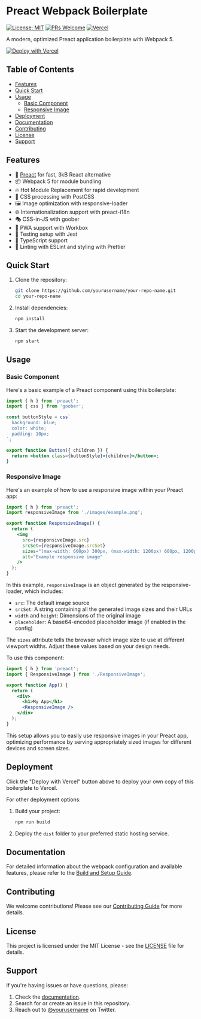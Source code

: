 # Preact Webpack Boilerplate

[![License: MIT](https://img.shields.io/badge/License-MIT-yellow.svg)](https://opensource.org/licenses/MIT)
[![PRs Welcome](https://img.shields.io/badge/PRs-welcome-brightgreen.svg?style=flat-square)](http://makeapullrequest.com)
[![Vercel](https://vercelbadge.vercel.app/api/yourusername/your-repo-name)](https://vercel.com/yourusername/your-repo-name)

A modern, optimized Preact application boilerplate with Webpack 5.

[![Deploy with Vercel](https://vercel.com/button)](https://vercel.com/new/clone?repository-url=https://github.com/yourusername/your-repo-name)

## Table of Contents

- [Features](#features)
- [Quick Start](#quick-start)
- [Usage](#usage)
  - [Basic Component](#basic-component)
  - [Responsive Image](#responsive-image)
- [Deployment](#deployment)
- [Documentation](#documentation)
- [Contributing](#contributing)
- [License](#license)
- [Support](#support)

## Features

- 🚀 [Preact](https://preactjs.com/) for fast, 3kB React alternative
- 📦 Webpack 5 for module bundling
- 🔥 Hot Module Replacement for rapid development
- 🎨 CSS processing with PostCSS
- 🖼 Image optimization with responsive-loader
- 🌐 Internationalization support with preact-i18n
- 🎭 CSS-in-JS with goober
- 📱 PWA support with Workbox
- 🧪 Testing setup with Jest
- 📝 TypeScript support
- 🧹 Linting with ESLint and styling with Prettier

## Quick Start

1. Clone the repository:
   ```bash
   git clone https://github.com/yourusername/your-repo-name.git
   cd your-repo-name
   ```

2. Install dependencies:
   ```bash
   npm install
   ```

3. Start the development server:
   ```bash
   npm start
   ```

## Usage

### Basic Component

Here's a basic example of a Preact component using this boilerplate:

```jsx
import { h } from 'preact';
import { css } from 'goober';

const buttonStyle = css`
  background: blue;
  color: white;
  padding: 10px;
`;

export function Button({ children }) {
  return <button class={buttonStyle}>{children}</button>;
}
```

### Responsive Image

Here's an example of how to use a responsive image within your Preact app:

```jsx
import { h } from 'preact';
import responsiveImage from './images/example.png';

export function ResponsiveImage() {
  return (
    <img
      src={responsiveImage.src}
      srcSet={responsiveImage.srcSet}
      sizes="(max-width: 600px) 300px, (max-width: 1200px) 600px, 1200px"
      alt="Example responsive image"
    />
  );
}
```

In this example, `responsiveImage` is an object generated by the responsive-loader, which includes:

- `src`: The default image source
- `srcSet`: A string containing all the generated image sizes and their URLs
- `width` and `height`: Dimensions of the original image
- `placeholder`: A base64-encoded placeholder image (if enabled in the config)

The `sizes` attribute tells the browser which image size to use at different viewport widths. Adjust these values based on your design needs.

To use this component:

```jsx
import { h } from 'preact';
import { ResponsiveImage } from './ResponsiveImage';

export function App() {
  return (
    <div>
      <h1>My App</h1>
      <ResponsiveImage />
    </div>
  );
}
```

This setup allows you to easily use responsive images in your Preact app, optimizing performance by serving appropriately sized images for different devices and screen sizes.

## Deployment

Click the "Deploy with Vercel" button above to deploy your own copy of this boilerplate to Vercel. 

For other deployment options:

1. Build your project:
   ```bash
   npm run build
   ```
2. Deploy the `dist` folder to your preferred static hosting service.

## Documentation

For detailed information about the webpack configuration and available features, please refer to the [Build and Setup Guide](./docs/BUILD_AND_SETUP_GUIDE.md).

## Contributing

We welcome contributions! Please see our [Contributing Guide](CONTRIBUTING.md) for more details.

## License

This project is licensed under the MIT License - see the [LICENSE](LICENSE) file for details.

## Support

If you're having issues or have questions, please:

1. Check the [documentation](./docs/BUILD_AND_SETUP_GUIDE.md).
2. Search for or create an issue in this repository.
3. Reach out to [@yourusername](https://twitter.com/yourusername) on Twitter.
